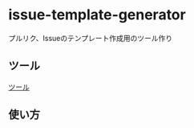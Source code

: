 # issue-template-generator
プルリク、Issueのテンプレート作成用のツール作り


## ツール
[ツール](nyamogera.github.io/issue-template-generator)


## 使い方

